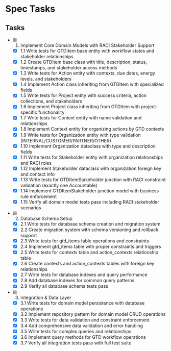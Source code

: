 # Spec Tasks

## Tasks

- [x] 1. Implement Core Domain Models with RACI Stakeholder Support
  - [x] 1.1 Write tests for GTDItem base entity with workflow states and stakeholder relationships
  - [x] 1.2 Create GTDItem base class with title, description, status, timestamps, and stakeholder access methods
  - [x] 1.3 Write tests for Action entity with contexts, due dates, energy levels, and stakeholders
  - [x] 1.4 Implement Action class inheriting from GTDItem with specialized fields
  - [x] 1.5 Write tests for Project entity with success criteria, action collections, and stakeholders
  - [x] 1.6 Implement Project class inheriting from GTDItem with project-specific functionality
  - [x] 1.7 Write tests for Context entity with name validation and relationships
  - [x] 1.8 Implement Context entity for organizing actions by GTD contexts
  - [x] 1.9 Write tests for Organization entity with type validation (INTERNAL/CUSTOMER/PARTNER/OTHER)
  - [x] 1.10 Implement Organization dataclass with type and description fields
  - [x] 1.11 Write tests for Stakeholder entity with organization relationships and RACI roles
  - [x] 1.12 Implement Stakeholder dataclass with organization foreign key and contact info
  - [x] 1.13 Write tests for GTDItemStakeholder junction with RACI constraint validation (exactly one Accountable)
  - [x] 1.14 Implement GTDItemStakeholder junction model with business rule enforcement
  - [x] 1.15 Verify all domain model tests pass including RACI stakeholder scenarios

- [x] 2. Database Schema Setup
  - [x] 2.1 Write tests for database schema creation and migration system
  - [x] 2.2 Create migration system with schema versioning and rollback support
  - [x] 2.3 Write tests for gtd_items table operations and constraints
  - [x] 2.4 Implement gtd_items table with proper constraints and triggers
  - [x] 2.5 Write tests for contexts table and action_contexts relationship table
  - [x] 2.6 Create contexts and action_contexts tables with foreign key relationships
  - [x] 2.7 Write tests for database indexes and query performance
  - [x] 2.8 Add database indexes for common query patterns
  - [x] 2.9 Verify all database schema tests pass

- [x] 3. Integration & Data Layer
  - [x] 3.1 Write tests for domain model persistence with database operations
  - [x] 3.2 Implement repository pattern for domain model CRUD operations
  - [x] 3.3 Write tests for data validation and constraint enforcement
  - [x] 3.4 Add comprehensive data validation and error handling
  - [x] 3.5 Write tests for complex queries and relationships
  - [x] 3.6 Implement query methods for GTD workflow operations
  - [x] 3.7 Verify all integration tests pass with full test suite
